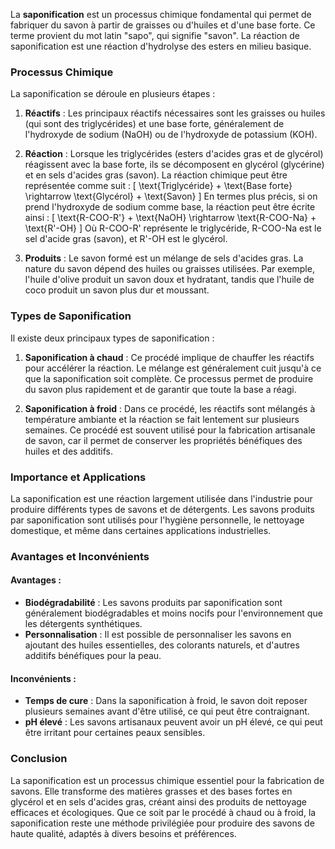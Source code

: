 La **saponification** est un processus chimique fondamental qui permet de fabriquer du savon à partir de graisses ou d'huiles et d'une base forte. Ce terme provient du mot latin "sapo", qui signifie "savon". La réaction de saponification est une réaction d'hydrolyse des esters en milieu basique.

### Processus Chimique

La saponification se déroule en plusieurs étapes :

1. **Réactifs** : Les principaux réactifs nécessaires sont les graisses ou huiles (qui sont des triglycérides) et une base forte, généralement de l'hydroxyde de sodium (NaOH) ou de l'hydroxyde de potassium (KOH).

2. **Réaction** : Lorsque les triglycérides (esters d'acides gras et de glycérol) réagissent avec la base forte, ils se décomposent en glycérol (glycérine) et en sels d'acides gras (savon). La réaction chimique peut être représentée comme suit :
   \[
   \text{Triglycéride} + \text{Base forte} \rightarrow \text{Glycérol} + \text{Savon}
   \]
   En termes plus précis, si on prend l'hydroxyde de sodium comme base, la réaction peut être écrite ainsi :
   \[
   \text{R-COO-R'} + \text{NaOH} \rightarrow \text{R-COO-Na} + \text{R'-OH}
   \]
   Où R-COO-R' représente le triglycéride, R-COO-Na est le sel d'acide gras (savon), et R'-OH est le glycérol.

3. **Produits** : Le savon formé est un mélange de sels d'acides gras. La nature du savon dépend des huiles ou graisses utilisées. Par exemple, l'huile d'olive produit un savon doux et hydratant, tandis que l'huile de coco produit un savon plus dur et moussant.

### Types de Saponification

Il existe deux principaux types de saponification :

1. **Saponification à chaud** : Ce procédé implique de chauffer les réactifs pour accélérer la réaction. Le mélange est généralement cuit jusqu'à ce que la saponification soit complète. Ce processus permet de produire du savon plus rapidement et de garantir que toute la base a réagi.

2. **Saponification à froid** : Dans ce procédé, les réactifs sont mélangés à température ambiante et la réaction se fait lentement sur plusieurs semaines. Ce procédé est souvent utilisé pour la fabrication artisanale de savon, car il permet de conserver les propriétés bénéfiques des huiles et des additifs.

### Importance et Applications

La saponification est une réaction largement utilisée dans l'industrie pour produire différents types de savons et de détergents. Les savons produits par saponification sont utilisés pour l'hygiène personnelle, le nettoyage domestique, et même dans certaines applications industrielles.

### Avantages et Inconvénients

#### Avantages :
- **Biodégradabilité** : Les savons produits par saponification sont généralement biodégradables et moins nocifs pour l'environnement que les détergents synthétiques.
- **Personnalisation** : Il est possible de personnaliser les savons en ajoutant des huiles essentielles, des colorants naturels, et d'autres additifs bénéfiques pour la peau.

#### Inconvénients :
- **Temps de cure** : Dans la saponification à froid, le savon doit reposer plusieurs semaines avant d'être utilisé, ce qui peut être contraignant.
- **pH élevé** : Les savons artisanaux peuvent avoir un pH élevé, ce qui peut être irritant pour certaines peaux sensibles.

### Conclusion

La saponification est un processus chimique essentiel pour la fabrication de savons. Elle transforme des matières grasses et des bases fortes en glycérol et en sels d'acides gras, créant ainsi des produits de nettoyage efficaces et écologiques. Que ce soit par le procédé à chaud ou à froid, la saponification reste une méthode privilégiée pour produire des savons de haute qualité, adaptés à divers besoins et préférences.